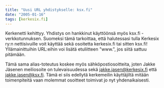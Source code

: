 ```yaml
---
title: "Uusi URL yhdistykselle: ksx.fi"
date: "2005-01-16"
tags: [kerkesix.fi]
---
```


Kerkenetti kehittyy. Yhdistys on hankkinut käyttöönsä myös
ksx.fi -verkkotunnuksen. Suomeksi tämä tarkoittaa, että halutessasi
tulla Kerkesix ry:n nettisivuille voit käyttää sekä osoitetta
kerkesix.fi tai sitten ksx.fi! Yllämainittuihin URL:eihin voi lisätä
etuliitteen "www.", jos siitä sattuu pitämään.

Tämä sama alias-toteutus koskee myös sähköpostiosoitteita, joten Jakke
Jäsenen meiliosoite on tulevaisuudessa sekä jakke.jasen@kerkesix.fi että
jakke.jasen@ksx.fi. Tämä ei siis edellytä kerkemeilin käyttäjiltä mitään
toimenpiteitä vaan molemmat osoitteet toimivat jo nyt yhdenaikaisesti.